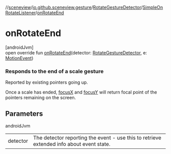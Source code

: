//[sceneview](../../../../index.md)/[io.github.sceneview.gesture](../../index.md)/[RotateGestureDetector](../index.md)/[SimpleOnRotateListener](index.md)/[onRotateEnd](on-rotate-end.md)

# onRotateEnd

[androidJvm]\
open override fun [onRotateEnd](on-rotate-end.md)(detector: [RotateGestureDetector](../index.md), e: [MotionEvent](https://developer.android.com/reference/kotlin/android/view/MotionEvent.html))

###  Responds to the end of a scale gesture

Reported by existing pointers going up.

Once a scale has ended, [focusX](../focus-x.md) and [focusY](../focus-y.md) will return focal point of the pointers remaining on the screen.

## Parameters

androidJvm

| | |
|---|---|
| detector | The detector reporting the event - use this to retrieve extended info about event state. |
